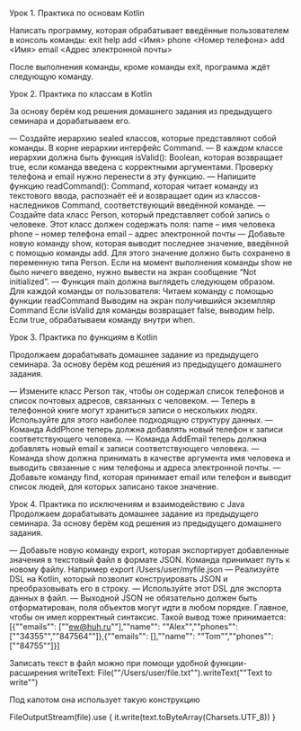 Урок 1. Практика по основам Kotlin

Написать программу, которая обрабатывает введённые пользователем в консоль команды:
exit
help
add <Имя> phone <Номер телефона>
add <Имя> email <Адрес электронной почты>

После выполнения команды, кроме команды exit, программа ждёт следующую команду.

Урок 2. Практика по классам в Kotlin

За основу берём код решения домашнего задания из предыдущего семинара и дорабатываем его.

— Создайте иерархию sealed классов, которые представляют собой команды. В корне иерархии интерфейс Command.
— В каждом классе иерархии должна быть функция isValid(): Boolean, которая возвращает true, если команда введена с корректными аргументами. Проверку телефона и email нужно перенести в эту функцию.
— Напишите функцию readCommand(): Command, которая читает команду из текстового ввода, распознаёт её и возвращает один из классов-наследников Command, соответствующий введённой команде.
— Создайте data класс Person, который представляет собой запись о человеке. Этот класс должен содержать поля:
name – имя человека
phone – номер телефона
email – адрес электронной почты
— Добавьте новую команду show, которая выводит последнее значение, введённой с помощью команды add. Для этого значение должно быть сохранено в переменную типа Person. Если на момент выполнения команды show не было ничего введено, нужно вывести на экран сообщение “Not initialized”.
— Функция main должна выглядеть следующем образом. Для каждой команды от пользователя:
Читаем команду с помощью функции readCommand
Выводим на экран получившийся экземпляр Command
Если isValid для команды возвращает false, выводим help. Если true, обрабатываем команду внутри when.

Урок 3. Практика по функциям в Kotlin

Продолжаем дорабатывать домашнее задание из предыдущего семинара. За основу берём код решения из предыдущего домашнего задания.

— Измените класс Person так, чтобы он содержал список телефонов и список почтовых адресов, связанных с человеком.
— Теперь в телефонной книге могут храниться записи о нескольких людях. Используйте для этого наиболее подходящую структуру данных.
— Команда AddPhone теперь должна добавлять новый телефон к записи соответствующего человека.
— Команда AddEmail теперь должна добавлять новый email к записи соответствующего человека.
— Команда show должна принимать в качестве аргумента имя человека и выводить связанные с ним телефоны и адреса электронной почты.
— Добавьте команду find, которая принимает email или телефон и выводит список людей, для которых записано такое значение.

Урок 4. Практика по исключениям и взаимодействию с Java
Продолжаем дорабатывать домашнее задание из предыдущего семинара. За основу берём код решения из предыдущего домашнего задания.

— Добавьте новую команду export, которая экспортирует добавленные значения в текстовый файл в формате JSON. Команда принимает путь к новому файлу. Например
export /Users/user/myfile.json
— Реализуйте DSL на Kotlin, который позволит конструировать JSON и преобразовывать его в строку.
— Используйте этот DSL для экспорта данных в файл.
— Выходной JSON не обязательно должен быть отформатирован, поля объектов могут идти в любом порядке. Главное, чтобы он имел корректный синтаксис. Такой вывод тоже принимается:
[{""emails"": [""ew@huh.ru""],""name"": ""Alex"",""phones"": [""34355"",""847564""]},{""emails"": [],""name"": ""Tom"",""phones"": [""84755""]}]

Записать текст в файл можно при помощи удобной функции-расширения writeText:
File(""/Users/user/file.txt"").writeText(""Text to write"")

Под капотом она использует такую конструкцию


FileOutputStream(file).use {
it.write(text.toByteArray(Charsets.UTF_8))
}